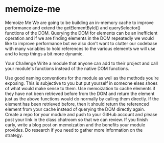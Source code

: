 # memoize-me

Memoize Me
We are going to be building an in-memory cache to improve performance and extend the getElementById() and querySelector() functions of the DOM. Querying the DOM for elements can be an inefficient operation and if we are finding elements in the DOM repeatedly we would like to improve performance but we also don't want to clutter our codebase with many variables to hold references to the various elements we will use and to keep things a bit more dynamic.

Your Challenge
Write a module that anyone can add to their project and call your module's functions instead of the native DOM functions.

Use good naming conventions for the module as well as the methods you're exposing. This is subjective to you but put yourself in someone elses shoes of what would make sense to them.
Use memoization to cache elements if they have not been retrieved before from the DOM and return the element just as the above functions would do normally by calling them directly.
If the element has been retrieved before, then it should return the referenced element from your cache instead of querying the DOM directly again.
Create a repo for your module and push to your GitHub account and please post your link in the class chatroom so that we can review.
If you finish early, write a blog post on memoization and the benefits your module provides. Do research if you need to gather more information on the strategy.
